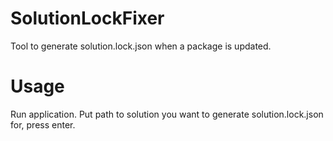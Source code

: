 # SolutionLockFixer
Tool to generate solution.lock.json when a package is updated.

# Usage
Run application. Put path to solution you want to generate solution.lock.json for, press enter.

